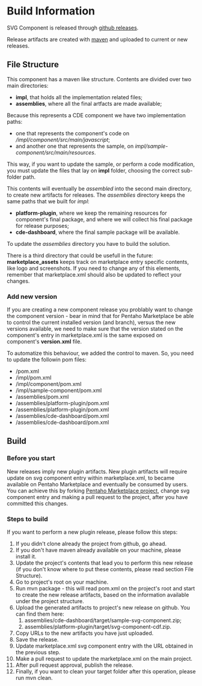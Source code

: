 # Build Information

SVG Component is released through [github releases](https://github.com/blog/1547-release-your-software).

Release artifacts are created with [maven](https://maven.apache.org/) and uploaded to current or new releases.

## File Structure

This component has a maven like structure. Contents are divided over two main directories:
* **impl**, that holds all the implementation related files;
* **assemblies**, where all the final artfacts are made available;

Because this represents a CDE component we have two implementation paths: 
* one that represents the component's code on _/impl/component/src/main/javascript_;
* and another one that represents the sample, on _impl/sample-component/src/main/resources_.

This way, if you want to update the sample, or perform a code modification, you must update the files that lay on **impl** folder, choosing the correct sub-folder path.

This contents will eventually be _assembled_ into the second main directory, to create new artifacts for releases. 
The _assemblies_ directory keeps the same paths that we built for _impl_:
* **platform-plugin**, where we keep the remaining resources for component's final package, and where we will collect his final package for release purposes;
* **cde-dashboard**, where the final sample package will be available.

To update the _assemblies_ directory you have to build the solution. 

There is a third directory that could be usefull in the future: __marketplace_assets__ keeps track on marketplace entry specific contents, like logo and screenshots. If you need to change any of this elements, remember that marketplace.xml should also be updated to reflect your changes.

### Add new version

If you are creating a new component release you problably want to change the component version - bear in mind that for Pentaho Marketplace be able to control the current installed version (and branch), versus the new versions available, we need to make sure that the version stated on the component's entry in marketplace.xml is the same exposed on component's **version.xml** file.

To automatize this behaviour, we added the control to maven. So, you need to update the followin pom files:

* /pom.xml
* /impl/pom.xml
* /impl/component/pom.xml
* /impl/sample-component/pom.xml
* /assemblies/pom.xml
* /assemblies/platform-plugin/pom.xml
* /assemblies/platform-plugin/pom.xml
* /assemblies/cde-dashboard/pom.xml
* /assemblies/cde-dashboard/pom.xml

## Build

### Before you start

New releases imply new plugin artifacts. New plugin artifacts will require update on svg component entry within marketplace.xml, to became available on Pentaho Marketplace and eventually be consumed by users. You can achieve this by forking [Pentaho Marketplace project](https://github.com/pentaho/marketplace-metadata), change svg component entry and making a pull request to the project, after you have committed this changes.

### Steps to build 

If you want to perform a new plugin release, please follow this steps:

1. If you didn't clone already the project from github, go ahead.
1. If you don't have maven already available on your machine, please install it. 
1. Update the project's contents that lead you to perform this new release (if you don't know where to put these contents, please read section File Structure).
1. Go to project's root on your machine.
1. Run mvn package - this will read pom.xml on the project's root and start to create the new release artifacts, based on the information available under the project structure.
1. Upload the generated artifacts to project's new release on github. You can find them here:
    1. assemblies/cde-dashboard/target/sample-svg-component.zip;
    1. assemblies/platform-plugin/target/svg-component-cdf.zip.
1. Copy URLs to the new artifacts you have just uploaded.
1. Save the release.
1. Update marketplace.xml svg component entry with the URL obtained in the previous step.
1. Make a pull request to update the marketplace.xml on the main project.
1. After pull request approval, publish the release.
1. Finally, if you want to clean your target folder after this operation, please run mvn clean.


